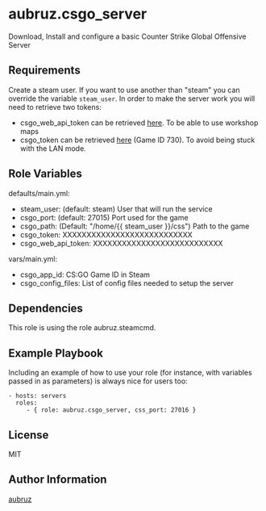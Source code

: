 aubruz.csgo_server
=========

Download, Install and configure a basic Counter Strike Global Offensive Server

Requirements
------------

Create a steam user. If you want to use another than "steam" you can override the variable `steam_user`.
In order to make the server work you will need to retrieve two tokens:
- csgo_web_api_token can be retrieved [here](https://steamcommunity.com/dev/registerkey). To be able to use workshop maps
- csgo_token can be retrieved [here](https://steamcommunity.com/dev/managegameservers) (Game ID 730). To avoid being stuck with the LAN mode.

Role Variables
--------------

defaults/main.yml:

- steam_user: (default: steam) User that will run the service
- csgo_port: (default: 27015) Port used for the game
- csgo_path: (Default: "/home/{{ steam_user }}/css") Path to the game
- csgo_token: XXXXXXXXXXXXXXXXXXXXXXXXXXX
- csgo_web_api_token: XXXXXXXXXXXXXXXXXXXXXXXXXXX


vars/main.yml:

- csgo_app_id: CS:GO Game ID in Steam
- csgo_config_files: List of config files needed to setup the server


Dependencies
------------

This role is using the role aubruz.steamcmd.

Example Playbook
----------------

Including an example of how to use your role (for instance, with variables passed in as parameters) is always nice for users too:

    - hosts: servers
      roles:
         - { role: aubruz.csgo_server, css_port: 27016 }

License
-------

MIT

Author Information
------------------

[aubruz](https://github.com/aubruz)

